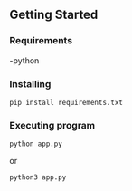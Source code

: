 ## Getting Started

### Requirements
-python

### Installing
```
pip install requirements.txt
```

### Executing program
```
python app.py
```
or
```
python3 app.py
```
